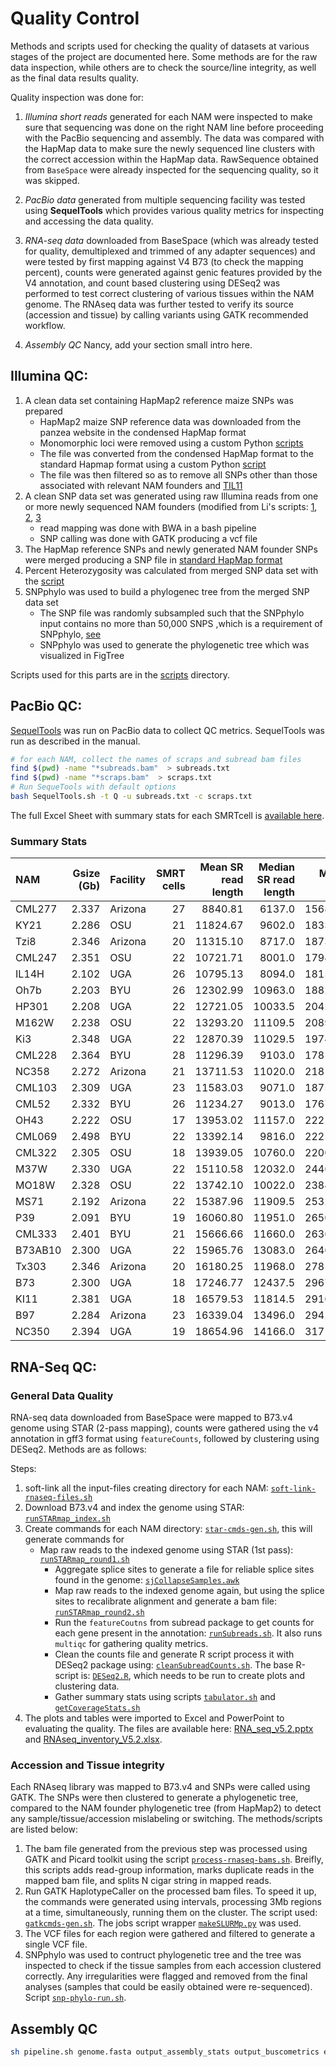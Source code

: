# Quality Control

Methods and scripts used for checking the quality of datasets at various stages of the project are documented here. Some methods are for the raw data inspection, while others are to check the source/line integrity, as well as the final data results quality.  

Quality inspection was done for:

1. _Illumina short reads_ generated for each NAM were inspected to make sure that sequencing was done on the right NAM line before proceeding with the PacBio sequencing and assembly.
The data was compared with the HapMap data to make sure the newly sequenced line clusters with the correct accession within the HapMap data.
RawSequence obtained from `BaseSpace` were already inspected for the sequencing quality, so it was skipped.

2. _PacBio data_ generated from multiple sequencing facility was tested using **SequelTools** which provides various quality metrics for inspecting and accessing the data quality.

3. _RNA-seq data_ downloaded from BaseSpace (which was already tested for quality, demultiplexed and trimmed of any adapter sequences) and were tested by first mapping against V4 B73 (to check the mapping percent), counts were generated against genic features provided by the V4 annotation, and count based clustering using DESeq2 was performed to test correct clustering of various tissues within the NAM genome. The RNAseq data was further tested to verify its source (accession and tissue) by calling variants using GATK recommended workflow.

4. _Assembly QC_ Nancy, add your section small intro here.




## Illumina QC:

1. A clean data set containing HapMap2 reference maize SNPs was prepared
	- HapMap2 maize SNP reference data was downloaded from the panzea website in the condensed HapMap format
	- Monomorphic loci were removed using a custom Python [scripts](scripts/18_1_removeMMLhapMap.py)
	- The file was converted from the condensed HapMap format to the standard Hapmap format using a custom Python [script](scripts/18_1_standardizeHapMap.py)
	- The file was then filtered so as to remove all SNPs other than those associated with relevant NAM founders and [TIL11](scripts/18_1_hapMapNAMonly2.py)
2. A clean SNP data set was generated using raw Illumina reads from one or more newly sequenced NAM founders (modified from Li's scripts: [1](https://github.com/HuffordLab/Wang_et_al._Demography/blob/master/trim_mapping_MD/trim_pe.sh), [2](https://github.com/HuffordLab/Wang_et_al._Demography/tree/master/GATK_SNPcalling), [3](https://github.com/HuffordLab/Wang_et_al._Demography/blob/master/trim_mapping_MD/20150709_trim.mapping.MD.sh)
	- read mapping was done with BWA in a bash pipeline
	- SNP calling was done with GATK  producing a vcf file
3. The HapMap reference SNPs and newly generated NAM founder SNPs were merged producing a SNP file in [standard HapMap format](scripts/18_1_mergeOurDataWHapMap.py)
4. Percent Heterozygosity was calculated from merged SNP data set with the [script](scripts/18_1_countPerPolyLoci2.py)
5. SNPphylo was used to build a phylogenec tree from the merged SNP data set
	- The SNP file was randomly subsampled such that the SNPphylo input contains no more than 50,000 SNPS ,which is a requirement of SNPphylo, [see](scripts/18_1_subSampleHapmapSNPs.py)
	- SNPphylo was used to generate the phylogenetic tree which was visualized in FigTree

Scripts used for this parts are in the [scripts](./scripts) directory.

## PacBio QC:

[SequelTools](https://bmcbioinformatics.biomedcentral.com/articles/10.1186/s12859-020-03751-8) was run on PacBio data to collect QC metrics. SequelTools was run as described in the manual.

```bash
# for each NAM, collect the names of scraps and subread bam files
find $(pwd) -name "*subreads.bam"  > subreads.txt
find $(pwd) -name "*scraps.bam"  > scraps.txt
# Run SequeTools with default options
bash SequelTools.sh -t Q -u subreads.txt -c scraps.txt
```
The full Excel Sheet with summary stats for each SMRTcell is [available here](assets/PacBio_SequelTools_stats.xlsx).

### Summary Stats

| NAM     | Gsize (Gb) | Facility | SMRT cells | Mean SR read length | Median SR read length | Mean N50 | Depth of coverage (SR) |
|:--------|-----------:|:---------|-----------:|--------------------:|----------------------:|---------:|-----------------------:|
| CML277  | 2.337      | Arizona  | 27         | 8840.81             | 6137.0                | 15682.2  | 70.7                   |
| KY21    | 2.286      | OSU      | 21         | 11824.67            | 9602.0                | 18338.8  | 68.7                   |
| Tzi8    | 2.346      | Arizona  | 20         | 11315.10            | 8717.0                | 18732.2  | 66.4                   |
| CML247  | 2.351      | OSU      | 22         | 10721.71            | 8001.0                | 17945.6  | 68.3                   |
| IL14H   | 2.102      | UGA      | 26         | 10795.13            | 8094.0                | 18152.4  | 85.5                   |
| Oh7b    | 2.203      | BYU      | 26         | 12302.99            | 10963.0               | 18828.7  | 70.6                   |
| HP301   | 2.208      | UGA      | 22         | 12721.05            | 10033.5               | 20426.8  | 73.8                   |
| M162W   | 2.238      | OSU      | 22         | 13293.20            | 11109.5               | 20897.4  | 76.2                   |
| Ki3     | 2.348      | UGA      | 22         | 12870.39            | 11029.5               | 19749.3  | 63.5                   |
| CML228  | 2.364      | BYU      | 28         | 11296.39            | 9103.0                | 17818.4  | 68.3                   |
| NC358   | 2.272      | Arizona  | 21         | 13711.53            | 11020.0               | 21816.6  | 71.2                   |
| CML103  | 2.309      | UGA      | 23         | 11583.03            | 9071.0                | 18756.8  | 72.2                   |
| CML52   | 2.332      | BYU      | 26         | 11234.27            | 9013.0                | 17672.0  | 69.1                   |
| OH43    | 2.222      | OSU      | 17         | 13953.02            | 11157.0               | 22216.4  | 69.9                   |
| CML069  | 2.498      | BYU      | 22         | 13392.14            | 9816.0                | 22256.7  | 64.4                   |
| CML322  | 2.305      | OSU      | 18         | 13939.05            | 10760.0               | 22004.8  | 65.6                   |
| M37W    | 2.330      | UGA      | 22         | 15110.58            | 12032.0               | 24461.1  | 65.9                   |
| MO18W   | 2.328      | OSU      | 22         | 13742.10            | 10022.0               | 23843.7  | 85.2                   |
| MS71    | 2.192      | Arizona  | 22         | 15387.96            | 11909.5               | 25324.4  | 76.1                   |
| P39     | 2.091      | BYU      | 19         | 16060.80            | 11951.0               | 26507.0  | 81.3                   |
| CML333  | 2.401      | BYU      | 21         | 15666.66            | 11660.0               | 26361.6  | 63.2                   |
| B73AB10 | 2.300      | UGA      | 22         | 15965.76            | 13083.0               | 26462.7  | 62.7                   |
| Tx303   | 2.346      | Arizona  | 20         | 16180.25            | 11968.0               | 27810.9  | 71.1                   |
| B73     | 2.300      | UGA      | 18         | 17246.77            | 12437.5               | 29671.6  | 82.9                   |
| KI11    | 2.381      | UGA      | 18         | 16579.53            | 11814.5               | 29169.9  | 65.9                   |
| B97     | 2.284      | Arizona  | 23         | 16339.04            | 13496.0               | 29428.0  | 71.3                   |
| NC350   | 2.394      | UGA      | 19         | 18654.96            | 14166.0               | 31717.6  | 65.9                   |



## RNA-Seq QC:

### General Data Quality

RNA-seq data downloaded from BaseSpace were mapped to B73.v4 genome using STAR (2-pass mapping), counts were gathered using the v4 annotation in gff3 format using `featureCounts`, followed by clustering using DESeq2. Methods are as follows:

Steps:
1. soft-link all the input-files creating directory for each NAM: [`soft-link-rnaseq-files.sh`](scripts/soft-link-rnaseq-files.sh)
2. Download B73.v4 and index the genome using STAR: [`runSTARmap_index.sh`](scripts/runSTARmap_index.sh)
3. Create commands for each NAM directory: [`star-cmds-gen.sh`](scripts/star-cmds-gen.sh), this will generate commands for
     * Map raw reads to the indexed genome using STAR (1st pass): [`runSTARmap_round1.sh`](scripts/runSTARmap_round1.sh)
		 * Aggregate splice sites to generate a file for reliable splice sites found in the genome: [`sjCollapseSamples.awk`](scripts/sjCollapseSamples.awk)
		 * Map raw reads to the indexed genome again, but using the splice sites to recalibrate alignment and generate a bam file: [`runSTARmap_round2.sh`](scripts/runSTARmap_round2.sh)
		 * Run the `featureCoutns` from subread package to get counts for each gene present in the annotation: [`runSubreads.sh`](scripts/runSubreads.sh). It also runs `multiqc` for gathering quality metrics.
		 * Clean the counts file and generate R script process it with DESeq2 package using: [`cleanSubreadCounts.sh`](scripts/cleanSubreadCounts.sh). The base R-script is: [`DESeq2.R`](scripts/DESeq2.R), which needs to be run to create plots and clustering data.
		 * Gather summary stats using scripts [`tabulator.sh`](scripts/tabulator.sh) and [`getCoverageStats.sh`](scripts/getCoverageStats.sh)
4. The plots and tables were imported to Excel and PowerPoint to evaluating the quality. The files are available here: [RNA_seq_v5.2.pptx](assets/RNA_seq_v5.2.pptx) and [RNAseq_inventory_V5.2.xlsx](assets/RNAseq_inventory_V5.2.xlsx).

### Accession and Tissue integrity

Each RNAseq library was mapped to B73.v4 and SNPs were called using GATK. The SNPs were then clustered to generate a phylogenetic tree, compared to the NAM founder phylogenetic tree (from HapMap2) to detect any sample/tissue/accession mislabeling or switching. The methods/scripts are listed below:

 1. The bam file generated from the previous step was processed using GATK and Picard toolkit using the script [`process-rnaseq-bams.sh`](scripts/process-rnaseq-bams.sh). Breifly, this scripts adds read-group information, marks duplicate reads in the mapped bam file, and splits N cigar string in mapped reads.
 2. Run GATK HaplotypeCaller on the processed bam files. To speed it up, the commands were generated using intervals, processing 3Mb regions at a time, simultaneously, running them on the cluster. The script used: [`gatkcmds-gen.sh`](scripts/gatkcmds-gen.sh). The jobs script wrapper [`makeSLURMp.py`](https://github.com/ISUgenomics/common_scripts/blob/master/makeSLURMp.py) was used.
 3. The VCF files for each region were gathered and filtered to generate a single VCF file.
 4. SNPphylo was used to contruct phylogenetic tree and the tree was inspected to check if the tissue samples from each accession clustered correctly. Any irregularities were flagged and removed from the final analyses (samples that could be easily obtained were re-sequenced). Script [`snp-phylo-run.sh`](scripts/snp-phylo-run.sh).


## Assembly QC

```bash
sh pipeline.sh genome.fasta output_assembly_stats output_buscometrics embryophyta_odb9 maize 32
```
